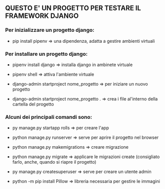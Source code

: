 ## QUESTO E' UN PROGETTO PER TESTARE IL FRAMEWORK DJANGO

### Per inizializzare un progetto django:

- pip install pipenv => una dipendenza, adatta a gestire ambienti virtuali

### Per installare un progetto django:

- pipenv install django => installa django in ambinete virtuale

- pipenv shell => attiva l'ambiente virtuale 

- django-admin startproject nome_progetto => per iniziare un nuovo progetto

- django-admin startproject nome_progetto . => crea i file al'interno della cartella del progetto

### Alcuni dei principali comandi sono:

- py manage.py startapp rolls => per creare l'app

- python manage.py runserver => serve per aprire il progetto nel browser

- python manage.py makemigrations => creare migrazione

- python manage.py migrate => applicare le migrazioni create (consigliato farlo, anche, quando si riapre il progetto)

- py manage.py createsuperuser => serve per creare un utente admin

- python -m pip install Pillow => libreria necessaria per gestire le immagini


